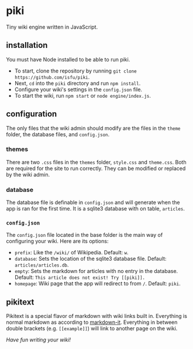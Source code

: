 # piki

Tiny wiki engine written in JavaScript.

## installation

You must have Node installed to be able to run piki.

- To start, clone the repository by running `git clone https://github.com/isfu/piki`.
- Next, `cd` into the `piki` directory and run `npm install`.
- Configure your wiki's settings in the `config.json` file.
- To start the wiki, run `npm start` or `node engine/index.js`.

## configuration

The only files that the wiki admin should modify are the files in the `theme` folder, the database files, and `config.json`.

### themes

There are two `.css` files in the `themes` folder, `style.css` and `theme.css`. Both are required for the site to run correctly. They can be modified or replaced by the wiki admin.

### database

The database file is definable in `config.json` and will generate when the app is ran for the first time. It is a sqlite3 database with on table, `articles`.

### `config.json`

The `config.json` file located in the base folder is the main way of configuring your wiki. Here are its options:

- `prefix`: Like the `/wiki/` of Wikipedia. Default: `w`.
- `database`: Sets the location of the sqlite3 database file. Default: `articles/articles.db`.
- `empty`: Sets the markdown for articles with no entry in the database. Default: `This article does not exist! Try [[piki]].`
- `homepage`: Wiki page that the app will redirect to from `/`. Default: `piki`.

## pikitext

Pikitext is a special flavor of markdown with wiki links built in. Everything is normal markdown as according to [markdown-it](https://github.com/markdown-it/markdown-it). Everything in between double brackets (e.g. `[[example]]`) will link to another page on the wiki.

_Have fun writing your wiki!_
